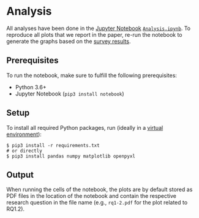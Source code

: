 # Analysis

All analyses have been done in the [Jupyter Notebook](https://jupyter.org/) [`Analysis.ipynb`](https://github.com/manual-testing-study/manual-testing-esec-fse-21/blob/main/analysis/Analysis.ipynb).
To reproduce all plots that we report in the paper, re-run the notebook to generate the graphs based on the [survey results](https://github.com/manual-testing-study/manual-testing-esec-fse-21/blob/main/survey/survey-answers_anonymized.xlsx).

## Prerequisites

To run the notebook, make sure to fulfill the following prerequisites:
- Python 3.6+
- Jupyter Notebook (`pip3 install notebook`)

## Setup

To install all required Python packages, run (ideally in a [virtual environment](https://docs.python.org/3/tutorial/venv.html)):
```shell script
$ pip3 install -r requirements.txt
# or directly
$ pip3 install pandas numpy matplotlib openpyxl
```

## Output

When running the cells of the notebook, the plots are by default stored as PDF files in the location of the notebook and contain the respective research question in the file name (e.g., `rq1-2.pdf` for the plot related to RQ1.2).
